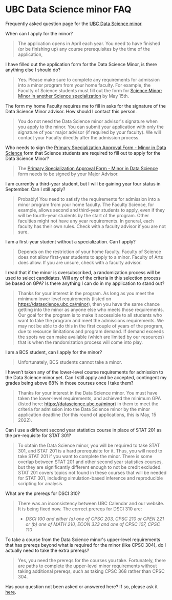 # UBC Data Science minor FAQ
Frequently asked question page for the [UBC Data Science minor](https://datascience.ubc.ca/minor).

When can I apply for the minor?
> The application opens in April each year. You need to have finished (or be finishing up) any course prerequisites by the time of the application,

I have filled out the application form for the Data Science Minor, is there anything else I should do? 
> Yes. Please make sure to complete any requirements for admission into a minor program from your home faculty. For example, the Faculty of Science students must fill out the form for [Science Minor: Minor in another Science specialization](https://science.ubc.ca/sites/science.ubc.ca/files/DataScienceMinor-PrimarySpecAdvisorApproval-v0322.pdf) by May 15th. 

The form my home Faculty requires me to fill in asks for the signature of the Data Science Minor advisor. How should I contact this person. 
> You do not need the Data Science minor advisor's signature when you apply to the minor. You can submit your application with only the signature of your major advisor (if required by your faculty). We will contact your Faculty directly after the admission process. 

Who needs to sign the [Primary Specialization Approval Form - Minor in Data Science](https://science.ubc.ca/sites/science.ubc.ca/files/DataScienceMinor-PrimarySpecAdvisorApproval-v0322.pdf) form that Science students are required to fill out to apply for the Data Science Minor?
> The [Primary Specialization Approval Form - Minor in Data Science](https://science.ubc.ca/sites/science.ubc.ca/files/DataScienceMinor-PrimarySpecAdvisorApproval-v0322.pdf) form needs to be signed by your Major Advisor.

I am currently a third-year student, but I will be gaining year four status in September. Can I still apply? 
> Probably! You need to satisfy the requirements for admission into a minor program from your home faculty. The Faculty Science, for example, allows second and third-year students to apply, even if they will be fourth-year students by the start of the program. Other faculties might not have any year requirements. In general, each faculty has their own rules. Check with a faculty advisor if you are not sure. 


I am a first-year student without a specialization. Can I apply?
> Depends on the restriction of your home faculty. Faculty of Science does not allow first-year students to apply to a minor. Faculty of Arts does allow. If you are unsure, check with a faculty advisor.

I read that if the minor is oversubscribed, a randomization process will be used to select candidates. Will any of the criteria in this selection process be based on GPA? Is there anything I can do in my application to stand out?
> Thanks for your interest in the program. As long as you meet the minimum lower level requirements (listed on https://datascience.ubc.ca/minor), then you have the same chance getting into the minor as anyone else who meets those requirements. Our goal for the program is to make it accessible to all students who want to take the program and meet the admissions requirements. We may not be able to do this in the first couple of years of the program, due to resource limitations and program demand. If demand exceeds the spots we can make available (which are limited by our resources) that is when the randomization process will come into play. 

I am a BCS student, can I apply for the minor?
> Unfortunately, BCS students cannot take a minor.

I haven’t taken any of the lower-level course requirements for admission to the Data Science minor yet. Can I still apply and be accepted, contingent my grades being above 68% in those courses once I take them? 

> Thanks for your interest in the Data Science minor. You must have taken the lower-level requirements, and achieved the minimum GPA (listed here: https://datascience.ubc.ca/minor) in them to meet the criteria for admission into the Data Science minor by the minor application deadline (for this round of applications, this is May, 15 2022). 

Can I use a different second year statistics course in place of STAT 201 as the pre-requisite for STAT 301?

> To obtain the Data Science minor, you will be required to take STAT 301, and STAT 201 is a hard prerequisite for it. Thus, you will need to take STAT 201 if you want to complete the minor. There is some overlap between STAT 201 and other second year statistics courses, but they are significantly different enough to not be credit excluded. STAT 201 covers topics not found in these courses that will be needed for STAT 301, including simulation-based inference and reproducible scripting for analysis.

What are the prereqs for DSCI 310?
> There was an inconsistency between UBC Calendar and our website. It is being fixed now. The correct prereqs for DSCI  310 are: 
>  - _DSCI 100 and either (a) one of CPSC 203, CPSC 210 or CPEN 221 or (b) one of MATH 210, ECON 323 and one of CPSC 107, CPSC 110_

To take a course from the Data Science minor's upper-level requirements that has prereqs beyond what is required for the minor (like CPSC 304), do I actually need to take the extra prereqs?

> Yes, you need the prereqs for the courses you take. 
> Fortunately, there are paths to complete the upper-level minor requirements without taking additional prereqs,
> such as taking CPSC 368 rather than CPSC 304.

Has your question not been asked or answered here? If so, please ask it [here](https://github.com/UBC-DSCI/ubc-dsci-minor-faq/issues/new?assignees=ttimbers%2C+mgelbart%2C+gcohenfr%2C+cheeren&labels=&template=ubc-data-science-minor-frequently-asked-questions.md&title=UBC+Data+Science+minor+question).
